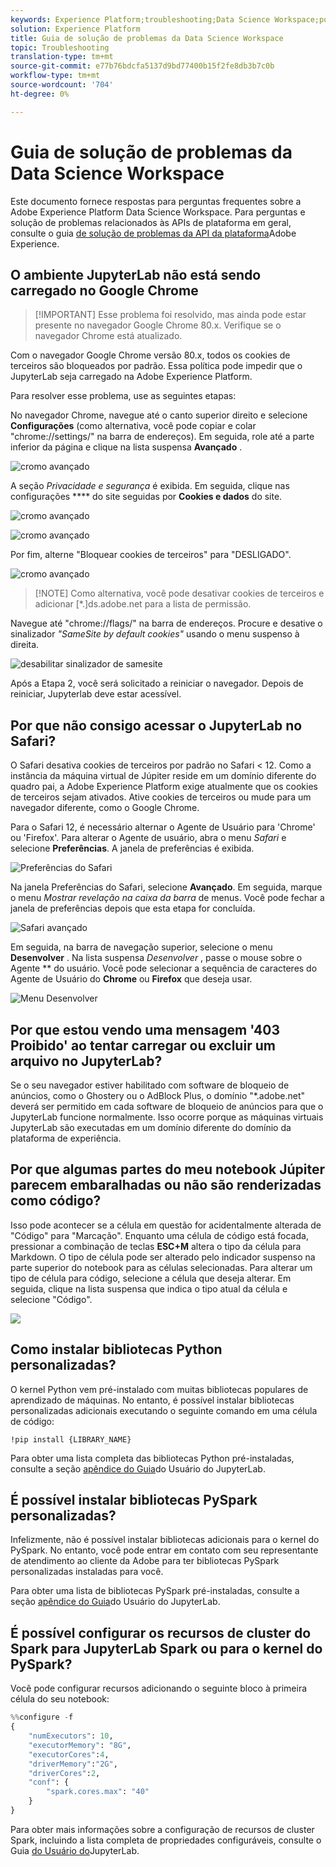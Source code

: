 ```yaml
---
keywords: Experience Platform;troubleshooting;Data Science Workspace;popular topics
solution: Experience Platform
title: Guia de solução de problemas da Data Science Workspace
topic: Troubleshooting
translation-type: tm+mt
source-git-commit: e77b76bdcfa5137d9bd77400b15f2fe8db3b7c0b
workflow-type: tm+mt
source-wordcount: '704'
ht-degree: 0%

---
```



# Guia de solução de problemas da Data Science Workspace

Este documento fornece respostas para perguntas frequentes sobre a Adobe Experience Platform Data Science Workspace. Para perguntas e solução de problemas relacionados às APIs de plataforma em geral, consulte o guia [de solução de problemas da API da plataforma](../landing/troubleshooting.md)Adobe Experience.

## O ambiente JupyterLab não está sendo carregado no Google Chrome

>[!IMPORTANT] Esse problema foi resolvido, mas ainda pode estar presente no navegador Google Chrome 80.x. Verifique se o navegador Chrome está atualizado.

Com o navegador Google Chrome versão 80.x, todos os cookies de terceiros são bloqueados por padrão. Essa política pode impedir que o JupyterLab seja carregado na Adobe Experience Platform.

Para resolver esse problema, use as seguintes etapas:

No navegador Chrome, navegue até o canto superior direito e selecione **Configurações** (como alternativa, você pode copiar e colar &quot;chrome://settings/&quot; na barra de endereços). Em seguida, role até a parte inferior da página e clique na lista suspensa **Avançado** .

![cromo avançado](./images/faq/chrome-advanced.png)

A seção *Privacidade e segurança* é exibida. Em seguida, clique nas configurações **** do site seguidas por **Cookies e dados** do site.

![cromo avançado](./images/faq/privacy-security.png)

![cromo avançado](./images/faq/cookies.png)

Por fim, alterne &quot;Bloquear cookies de terceiros&quot; para &quot;DESLIGADO&quot;.

![cromo avançado](./images/faq/toggle-off.png)

>[!NOTE] Como alternativa, você pode desativar cookies de terceiros e adicionar [*.]ds.adobe.net para a lista de permissão.

Navegue até &quot;chrome://flags/&quot; na barra de endereços. Procure e desative o sinalizador *&quot;SameSite by default cookies&quot;* usando o menu suspenso à direita.

![desabilitar sinalizador de samesite](./images/faq/samesite-flag.png)

Após a Etapa 2, você será solicitado a reiniciar o navegador. Depois de reiniciar, Jupyterlab deve estar acessível.

## Por que não consigo acessar o JupyterLab no Safari?

O Safari desativa cookies de terceiros por padrão no Safari &lt; 12. Como a instância da máquina virtual de Júpiter reside em um domínio diferente do quadro pai, a Adobe Experience Platform exige atualmente que os cookies de terceiros sejam ativados. Ative cookies de terceiros ou mude para um navegador diferente, como o Google Chrome.

Para o Safari 12, é necessário alternar o Agente de Usuário para &#39;Chrome&#39; ou &#39;Firefox&#39;. Para alterar o Agente de usuário, abra o menu *Safari* e selecione **Preferências**. A janela de preferências é exibida.

![Preferências do Safari](./images/faq/preferences.png)

Na janela Preferências do Safari, selecione **Avançado**. Em seguida, marque o menu *Mostrar revelação na caixa da barra* de menus. Você pode fechar a janela de preferências depois que esta etapa for concluída.

![Safari avançado](./images/faq/advanced.png)

Em seguida, na barra de navegação superior, selecione o menu **Desenvolver** . Na lista suspensa *Desenvolver* , passe o mouse sobre o Agente ** do usuário. Você pode selecionar a sequência de caracteres do Agente de Usuário do **Chrome** ou **Firefox** que deseja usar.

![Menu Desenvolver](./images/faq/user-agent.png)

## Por que estou vendo uma mensagem &#39;403 Proibido&#39; ao tentar carregar ou excluir um arquivo no JupyterLab?

Se o seu navegador estiver habilitado com software de bloqueio de anúncios, como o Ghostery ou o AdBlock Plus, o domínio &quot;\*.adobe.net&quot; deverá ser permitido em cada software de bloqueio de anúncios para que o JupyterLab funcione normalmente. Isso ocorre porque as máquinas virtuais JupyterLab são executadas em um domínio diferente do domínio da plataforma de experiência.

## Por que algumas partes do meu notebook Júpiter parecem embaralhadas ou não são renderizadas como código?

Isso pode acontecer se a célula em questão for acidentalmente alterada de &quot;Código&quot; para &quot;Marcação&quot;. Enquanto uma célula de código está focada, pressionar a combinação de teclas **ESC+M** altera o tipo da célula para Markdown. O tipo de célula pode ser alterado pelo indicador suspenso na parte superior do notebook para as células selecionadas. Para alterar um tipo de célula para código, selecione a célula que deseja alterar. Em seguida, clique na lista suspensa que indica o tipo atual da célula e selecione &quot;Código&quot;.

![](./images/faq/code_type.png)

## Como instalar bibliotecas Python personalizadas?

O kernel Python vem pré-instalado com muitas bibliotecas populares de aprendizado de máquinas. No entanto, é possível instalar bibliotecas personalizadas adicionais executando o seguinte comando em uma célula de código:

```shell
!pip install {LIBRARY_NAME}
```

Para obter uma lista completa das bibliotecas Python pré-instaladas, consulte a seção [apêndice do Guia](./jupyterlab/overview.md#supported-libraries)do Usuário do JupyterLab.

## É possível instalar bibliotecas PySpark personalizadas?

Infelizmente, não é possível instalar bibliotecas adicionais para o kernel do PySpark. No entanto, você pode entrar em contato com seu representante de atendimento ao cliente da Adobe para ter bibliotecas PySpark personalizadas instaladas para você.

Para obter uma lista de bibliotecas PySpark pré-instaladas, consulte a seção [apêndice do Guia](./jupyterlab/overview.md#supported-libraries)do Usuário do JupyterLab.

## É possível configurar os recursos de cluster do Spark para JupyterLab Spark ou para o kernel do PySpark?

Você pode configurar recursos adicionando o seguinte bloco à primeira célula do seu notebook:

```python
%%configure -f 
{
    "numExecutors": 10,
    "executorMemory": "8G",
    "executorCores":4,
    "driverMemory":"2G",
    "driverCores":2,
    "conf": {
        "spark.cores.max": "40"
    }
}
```

Para obter mais informações sobre a configuração de recursos de cluster Spark, incluindo a lista completa de propriedades configuráveis, consulte o Guia [do Usuário do](./jupyterlab/overview.md#kernels)JupyterLab.